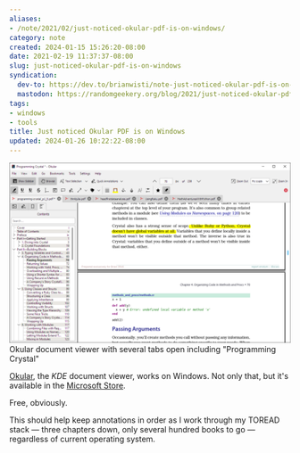 ```yaml
---
aliases:
- /note/2021/02/just-noticed-okular-pdf-is-on-windows/
category: note
created: 2024-01-15 15:26:20-08:00
date: 2021-02-19 11:37:37-08:00
slug: just-noticed-okular-pdf-is-on-windows
syndication:
  dev-to: https://dev.to/brianwisti/note-just-noticed-okular-pdf-is-on-windows-31jh
  mastodon: https://randomgeekery.org/blog/2021/just-noticed-okular-pdf-is-on-windows/
tags:
- windows
- tools
title: Just noticed Okular PDF is on Windows
updated: 2024-01-26 10:22:22-08:00
---
```


![attachments/img/2021/cover-2021-02-19.png](../../../attachments/img/2021/cover-2021-02-19.png)
Okular document viewer with several tabs open including "Programming Crystal"

[Okular](https://okular.kde.org), the *KDE* document viewer, works on Windows. Not only that, but it's available in the [Microsoft Store](https://www.microsoft.com/en-us/p/okular/9n41msq1wnm8).

Free, obviously.

This should help keep annotations in order as I work through my TOREAD stack — three chapters down, only several hundred books to go —regardless of current operating system.